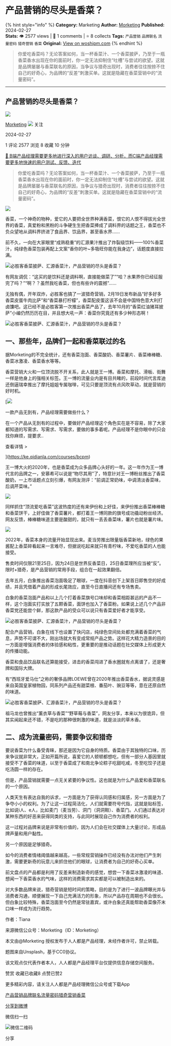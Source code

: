 # 产品营销的尽头是香菜？
{% hint style="info" %}
**Category:** Marketing
**Author:** [Morketing](https://www.woshipm.com/u/1292863)
**Published:** 2024-02-27  
**Stats:** 👁️ 2577 views | 💬 1 comments | ⭐ 8 collects
**Tags:** `产品营销` `品牌联名` `流量密码` `猎奇营销` `香菜`
**Original:** [View on woshipm.com](https://www.woshipm.com/marketing/6000233.html)
{% endhint %}
> 你爱吃香菜吗？无论答案如何，当一杯香菜汁、一个香菜披萨，乃至于一瓶香菜香水出现在你的面前时，你一定无法抑制住“吐槽”与尝试的欲望。这就是品牌屡屡与香菜联名的原因，当争议与猎奇出现时，消费者往往按捺不住自己的好奇心，为品牌的“反差”刺激买单。这就是隐藏在香菜营销中的“流量密码”。

---

## 产品营销的尽头是香菜？

[![](https://image.woshipm.com/wp-files/2021/06/iRpgjh51GWQVO8Vc0slz.jpg!/both/72x72)](https://www.woshipm.com/u/1292863)

[Morketing](https://www.woshipm.com/u/1292863) ![](https://static.woshipm.com/tag/1101_1@2x.png) 关注

2024-02-27

1 评论 2577 浏览 8 收藏 10 分钟

[🔗 B端产品经理需要更多地进行深入的用户访谈、调研、分析，而C端产品经理需要更多地快速的用户测试、反馈、迭代](https://ke.qidianla.com/courses/bcpm)

> 你爱吃香菜吗？无论答案如何，当一杯香菜汁、一个香菜披萨，乃至于一瓶香菜香水出现在你的面前时，你一定无法抑制住“吐槽”与尝试的欲望。这就是品牌屡屡与香菜联名的原因，当争议与猎奇出现时，消费者往往按捺不住自己的好奇心，为品牌的“反差”刺激买单。这就是隐藏在香菜营销中的“流量密码”。

![](https://image.woshipm.com/wp-files/2024/02/9pv6dOpzr91J7UV2B6d5.png)

香菜，一个神奇的物种，爱它的人要把全世界种满香菜，恨它的人恨不得拔光全世界的香菜，真爱粉和黑粉的斗争硬生生把香菜捧成了调料界的话题之王，香菜也不负众望地从调料界挤进了食品界、饮品界，甚至香水界……

前不久，一向在大家眼里“成熟稳重”的汇源果汁推出了炸裂级饮料——100%香菜汁，纯绿色香菜包装再配上文案“香你的叶~多吸旺你能在我身边”，话题度直接拉满。

![必胜客香菜披萨、汇源香菜汁，产品营销的尽头是香菜？](https://image.yunyingpai.com/wp/2024/02/QcL2OzRA6VWBr4o7ahBP.jpeg)

有网友调侃：“这买的是饮料还是调料啊，直接能做菜了”“哈？水果界你已经征服完了吗？”“啊？？虽然我吃香菜，但也有些许的震撼”……

无独有偶，开年双炸，必胜客也搞了一波猎奇营销，2月19日发布新品“好多好多香菜皮蛋牛肉比萨”和“香菜暴打柠檬”，香菜配皮蛋这该不会是中国特色意大利打卤馕吧。这已经不是必胜客第一次推出香菜产品了，去年10月的“香菜红油猪耳披萨”小编仍然历历在目，并且想大吼一声：香菜你究竟还有多少种形态啊！

![必胜客香菜披萨、汇源香菜汁，产品营销的尽头是香菜？](https://image.yunyingpai.com/wp/2024/02/hxeDc8hXj4F5BTpqCqU2.jpeg)

## 一、那些年，品牌们一起和香菜联过的名

据Morketing的不完全统计，还有香菜泡面、香菜酸奶、香菜薯片、香菜棒棒糖、香菜冰激凌、香菜香水等等。

香菜营销大火和一位顶流脱不开关系，此人就是王一博。香菜和摩托、滑板、街舞一样是他身上的强相关标签。王一博的流量业内是有目共睹的，前段时间代言库迪还倒逼瑞幸推出了摩托姐姐专属咖啡，可见只要是顶流有点风吹草动，就是营销的好时机。

[![](https://image.woshipm.com/2023/08/02/58dc678c-30e3-11ee-88e7-00163e0b5ff3.png)

一款产品无到有，产品经理需要做些什么？

在一个产品从无到有的过程中，要做好产品经理这个角色实在是不容易，除了大家都知道的写需求、写需求、写需求，要做的事多着呢。产品经理不是你眼中的只会找你麻烦，提要求..

查看详情 >

](https://ke.qidianla.com/courses/bcpm)

王一博大火的2020年，也是香菜成为众多品牌心头好的一年。这一年作为王一博代言的品牌之一，安慕希可以说是“物尽其用”了，特意针对王一博粉丝推出了香菜酸奶，一上市话题点立刻引爆，有网友测评：“前调正常奶味，中调清淡香菜味，后调芹菜味。”

![](https://image.yunyingpai.com/wp/2024/02/NFvJbmRYrhhQrOseMo4b.png)

同样抓住“顶流爱吃香菜”这波热度的还有来伊份和上好佳，来伊份推出香菜棒棒糖和香菜饼干，上好佳做了香菜薯片，都打着王一博同款的旗号成功撬动粉丝经济。网友反馈，棒棒糖味道主要是酸甜的，就只有一丢丢香菜味，薯片也就是薯片味。

![](https://image.yunyingpai.com/wp/2024/02/7Da6vEGmwFyfVvYkQuoE.jpg)

2022年，香菜本身的流量开始显现出来。麦当劳推出限量版香菜新地，绿色的果酱配上香菜碎看起来一言难尽，但据说吃起来就只有青柠味，不爱吃香菜的人也能接受。

售卖时间仅限21至25日，因为24日是世界反香菜日，25日香菜理所应当被“反”。限时+猎奇，是产品营销的常用手段，组合在一起效果翻倍。

去年五月，白象推出香菜泡面吸足了眼球，一度在抖音创下上架首日即售空的好成绩，并且凭借着产品的形成长尾效应，直至今日直播间还有专场售卖。

白象的香菜泡面产品和以上几个打着香菜旗号口味却和香菜相距甚远的产品不一样，这个泡面实打实放了五颗香菜，面饼也加入了香菜粉。如果说上述几个产品非香菜党还能尝个鲜，那这款产品的受众可以说只有香菜爱好者才能享受。

![必胜客香菜披萨、汇源香菜汁，产品营销的尽头是香菜？](https://image.yunyingpai.com/wp/2024/02/9amU6fYSOWbGvC8VoDaK.png)

配合产品营销，白象在线下也设置了快闪店，纯绿色空间处处都充满着香菜的气息，声势不可谓不大，刚出场就大有变成常规产品之势。这样花大精力造景的目的一方面是增强消费者的体验感和粘性，更重要的是推动话题在社交媒体上形成更大的传播动能。

香菜和食品饮品联名还算能接受，进击的香菜闯进了香水圈就有点离谱了，还是奢牌和国际大牌。

有“西班牙爱马仕”之称的奢侈品牌LOEWE曾在2020年推出香菜香水，据说灵感是来自英国皇家植物园，同系列产品还有甜菜根、番茄叶、豌豆等等，意在还原自然的味道。

![必胜客香菜披萨、汇源香菜汁，产品营销的尽头是香菜？](https://image.yunyingpai.com/wp/2024/02/bUxQiTbTn01RjPRwzHiB.jpeg)

祖马龙也曾推出“薰衣草与香菜”“野草莓与香菜”，网友分享，本来以为很诡异，但其实闻起来还不错，不是吃的那种很刺激的味道，就是淡淡的草木香。

## 二、成为流量密码，需要争议和猎奇

要说香菜为什么备受青睐，那还是因为它自身的特质。香菜由于其独特的口味，历来争议就非常大，正如开篇所说，喜爱它的人顿顿都想吃，但有一部分人基因里就接受不了香菜的味道，以至于香菜成了和南北争论粽子吃甜吃咸，冬至吃饺子还是吃汤圆一样的存在。

但是，产品营销就需要一点无关紧要的争议性。这也就是为什么产品爱和香菜联名的一个原因。

人类天生有表达自我的诉求，一方面是为了获得认同感和归属感，另一方面是为了争夺小小的权利。为了让这一过程简洁化，人们就需要符号代指，这就是贴标签，比如说i人、e人，比如麦门（麦当劳）、洞门（洞洞鞋）、香菜门。人们通过表达对某种东西的好恶来获得同类的支持，与此同时展现自己作为消费者的权利。

这一过程对品牌来说是非常有价值的，因为人们会在社交媒体上大量讨论，形成品牌声量和用户黏性。

另一个原因是足够猎奇。

如今的消费者情绪阈值越来越高，一些常规营销操作已经没有办法对他们产生刺激，需要更新奇的玩意儿来抓住他们的眼球，让消费者为自己的好奇心买单。

前文盘点的产品都是利用了反差来制造新奇的感觉，想尝一下香菜冰激凌的味道、想闻一下香菜香水的气味，这样的消费需求其实都是可以被制造出来的。

对大多数品牌来说，猎奇营销是短时间的策略，目的是为了进行一波品牌曝光并与消费者沟通，顺便展现一下自己充满活力的形象，所以产品存在周期也不会很长。但白象比较特殊，香菜泡面至今仍然是常驻嘉宾，或许白象还真能帮助香菜像芥末口味一样成为流行趋势。

作者：Tiana

来源微信公众号：Morketing（ID：Morketing）

本文由@Morketing 授权发布于人人都是产品经理，未经作者许可，禁止转载。

题图来自Unsplash，基于CC0协议。

该文观点仅代表作者本人，人人都是产品经理平台仅提供信息存储空间服务。

赞赏 收藏已收藏8 点赞已赞2

更多精彩内容，请关注人人都是产品经理微信公众号或下载App

[产品营销](https://www.woshipm.com/tag/%e4%ba%a7%e5%93%81%e8%90%a5%e9%94%80)[品牌联名](https://www.woshipm.com/tag/%e5%93%81%e7%89%8c%e8%81%94%e5%90%8d)[流量密码](https://www.woshipm.com/tag/%e6%b5%81%e9%87%8f%e5%af%86%e7%a0%81)[猎奇营销](https://www.woshipm.com/tag/%e7%8c%8e%e5%a5%87%e8%90%a5%e9%94%80)[香菜](https://www.woshipm.com/tag/%e9%a6%99%e8%8f%9c)

[分享到微博](https://service.weibo.com/share/share.php?appkey=2775287854&title=产品营销的尽头是香菜？&url=https://www.woshipm.com/marketing/6000233.html&pic=https://image.woshipm.com/wp-files/2024/02/9pv6dOpzr91J7UV2B6d5.png)

微信扫一扫

![微信二维码](https://api.pwmqr.com/qrcode/create/?url=https://www.woshipm.com/marketing/6000233.html)

分享
